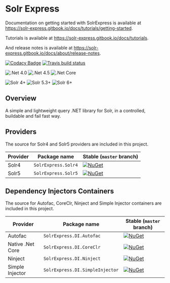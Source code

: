 # Solr Express

Documentation on getting started with SolrExpress is available at <https://solr-express.gitbook.io/docs/tutorials/getting-started>.

Tutorials is available at <https://solr-express.gitbook.io/docs/tutorials>.

And release notes is available at <https://solr-express.gitbook.io/docs/about/release-notes>.

[![Codacy Badge](https://api.codacy.com/project/badge/Grade/b7831786d85b4d78ab4e81ae976de0f4)](https://app.codacy.com/app/diego-l-brum/solr-express?utm_source=github.com&utm_medium=referral&utm_content=solr-express/solr-express&utm_campaign=Badge_Grade_Settings)
[![Travis build status](https://img.shields.io/travis/solr-express/solr-express.svg?label=travis-ci&branch=dev&style=flat-square)](https://travis-ci.org/solr-express/solr-express.svg/branches)

![.Net 4.0](https://img.shields.io/badge/.Net_4.0-Full_Compatibility-green.svg?style=flat-square)
![.Net 4.5](https://img.shields.io/badge/.Net_4.5-Full_Compatibility-green.svg?style=flat-square)
![.Net Core](https://img.shields.io/badge/.Net_Core-Full_Compatibility-green.svg?style=flat-square)

![Solr 4+](https://img.shields.io/badge/Solr_4.+-Full_Compatibility-green.svg?style=flat-square)
![Solr 5.3+](https://img.shields.io/badge/Solr_5.3+-Full_Compatibility-green.svg?style=flat-square)
![Solr 6+](https://img.shields.io/badge/Solr_6.+-Features_created_in_Solr_5.3_works_well-orange.svg?style=flat-square)

## Overview

A simple and lightweight query .NET library for Solr, in a controlled, buildable and fail fast way.

## Providers

The source for Solr4 and Solr5 providers are included in this project.

| Provider | Package name        | Stable (`master` branch)                                                                                                                          |
| -------- | ------------------- | ------------------------------------------------------------------------------------------------------------------------------------------------- |
| Solr4    | `SolrExpress.Solr4` | [![NuGet](https://img.shields.io/nuget/v/SolrExpress.Solr4.svg?style=flat-square&label=nuget)](https://www.nuget.org/packages/SolrExpress.Solr4/) |
| Solr5    | `SolrExpress.Solr5` | [![NuGet](https://img.shields.io/nuget/v/SolrExpress.Solr5.svg?style=flat-square&label=nuget)](https://www.nuget.org/packages/SolrExpress.Solr5/) |

## Dependency Injectors Containers

The source for Autofac, CoreClr, Ninject and Simple Injector containers are included in this project.

| Provider         | Package name                    | Stable (`master` branch)                                                                                                                                                  |
| ---------------- | ------------------------------- | ------------------------------------------------------------------------------------------------------------------------------------------------------------------------- |
| Autofac          | `SolrExpress.DI.Autofac`        | [![NuGet](https://img.shields.io/nuget/v/SolrExpress.DI.Autofac.svg?style=flat-square&label=nuget)](https://www.nuget.org/packages/SolrExpress.DI.Autofac/)               |
| Native .Net Core | `SolrExpress.DI.CoreClr`        | [![NuGet](https://img.shields.io/nuget/v/SolrExpress.DI.CoreClr.svg?style=flat-square&label=nuget)](https://www.nuget.org/packages/SolrExpress.DI.CoreClr/)               |
| Ninject          | `SolrExpress.DI.Ninject`        | [![NuGet](https://img.shields.io/nuget/v/SolrExpress.DI.Ninject.svg?style=flat-square&label=nuget)](https://www.nuget.org/packages/SolrExpress.DI.Ninject/)               |
| Simple Injector  | `SolrExpress.DI.SimpleInjector` | [![NuGet](https://img.shields.io/nuget/v/SolrExpress.DI.SimpleInjector.svg?style=flat-square&label=nuget)](https://www.nuget.org/packages/SolrExpress.DI.SimpleInjector/) |
